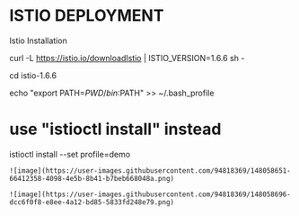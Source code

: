 # ISTIO DEPLOYMENT

Istio Installation

curl -L https://istio.io/downloadIstio | ISTIO_VERSION=1.6.6 sh -

cd istio-1.6.6

echo "export PATH=$PWD/bin:$PATH" >> ~/.bash_profile

# use "istioctl install" instead
istioctl install --set profile=demo
```
![image](https://user-images.githubusercontent.com/94818369/148058651-66412358-4098-4e5b-8b41-b7beb668048a.png)

![image](https://user-images.githubusercontent.com/94818369/148058696-dcc6f0f8-e8ee-4a12-bd85-5833fd248e79.png)


